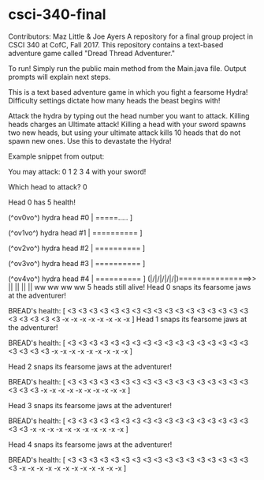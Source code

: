 # csci-340-final
Contributors: Maz Little & Joe Ayers
A repository for a final group project in CSCI 340 at CofC, Fall 2017.  This repository contains a text-based adventure game called "Dread Thread Adventurer."

To run! Simply run the public main method from the Main.java file. Output prompts will explain next steps.

This is a text based adventure game in which you fight a fearsome Hydra! Difficulty settings dictate how many heads the beast begins with!

Attack the hydra by typing out the head number you want to attack. Killing heads charges an Ultimate attack! Killing a head with your sword spawns two new heads, but using your ultimate attack kills 10 heads that do not spawn new ones. Use this to devastate the Hydra!

Example snippet from output:

You may attack: 0 1 2 3 4 with your sword!

Which head to attack?
 0
 
Head 0 has 5 health!


(^ov0vo^) hydra head #0 | =====..... ]


(^ov1vo^) hydra head #1 | ========== ]

(^ov2vo^) hydra head #2 | ========== ]

(^ov3vo^) hydra head #3 | ========== ]

(^ov4vo^) hydra head #4 | ========== ]
  (|/|/|/|/|/|)================>>
 ||  ||  ||  ||
 ww  ww  ww  ww
5 heads still alive!
Head 0 snaps its fearsome jaws at the adventurer!


BREAD's health: [ <3 <3 <3 <3 <3 <3 <3 <3 <3 <3 <3 <3 <3 <3 <3 <3 <3 <3 <3 <3 <3 <3 -x -x -x -x -x -x -x -x ]
Head 1 snaps its fearsome jaws at the adventurer!

BREAD's health: [ <3 <3 <3 <3 <3 <3 <3 <3 <3 <3 <3 <3 <3 <3 <3 <3 <3 <3 <3 <3 <3 -x -x -x -x -x -x -x -x -x ]

Head 2 snaps its fearsome jaws at the adventurer!

BREAD's health: [ <3 <3 <3 <3 <3 <3 <3 <3 <3 <3 <3 <3 <3 <3 <3 <3 <3 <3 <3 <3 -x -x -x -x -x -x -x -x -x -x ]

Head 3 snaps its fearsome jaws at the adventurer!

BREAD's health: [ <3 <3 <3 <3 <3 <3 <3 <3 <3 <3 <3 <3 <3 <3 <3 <3 <3 <3 <3 -x -x -x -x -x -x -x -x -x -x -x ]

Head 4 snaps its fearsome jaws at the adventurer!

BREAD's health: [ <3 <3 <3 <3 <3 <3 <3 <3 <3 <3 <3 <3 <3 <3 <3 <3 <3 <3 -x -x -x -x -x -x -x -x -x -x -x -x ]
